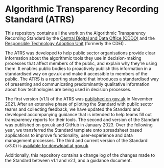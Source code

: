 # Algorithmic Transparency Recording Standard (ATRS)

This repository contains all the work on the Algorithmic Transparency Recording Standard by the [Central Digital and Data Office (CDDO)](https://www.gov.uk/government/organisations/central-digital-and-data-office) and the [Responsible Technology Adoption Unit](https://www.gov.uk/government/organisations/centre-for-data-ethics-and-innovation) (formerly the CDEI) .

The ATRS was developed to help public sector organisations provide clear information about the algorithmic tools they use in decision-making processes that affect members of the public, and explain why they’re using them. It enables public bodies to proactively publish this information in a standardised way on gov.uk and make it accessible to members of the public. The ATRS is a reporting standard that introduces a standardised way of presenting and communicating predominantly qualitative information about how technologies are being used in decision processes.

The first version (v1.1) of the ATRS was [published on gov.uk](https://www.gov.uk/government/publications/algorithmic-transparency-data-standard) in November 2021. After an extensive phase of piloting the Standard with public sector teams and collecting feedback, we have updated the Standard and developed accompanying guidance that is intended to help teams fill out transparency reports for their tools. The second and version of the Standard was published on gov.uk and GitHub in January 2023. Over the following year, we transferred the Standard template onto spreadsheet based applications to improve functionality, user-experience and data management processes. The third and current version of the Standard (v3.0) is [available for donwload at gov.uk](https://www.gov.uk/government/collections/algorithmic-transparency-recording-standard-hub#:~:text=The%20Algorithmic%20Transparency%20Recording%20Standard,how%20algorithmic%20tools%20support%20decisions.).

Additionally, this repository contains a change log of the changes made to the Standard between v1.1 and v2.1, and a guidance document. 
